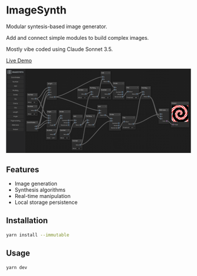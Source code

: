 # ImageSynth

Modular syntesis-based image generator.

Add and connect simple modules to build complex images.

Mostly vibe coded using Claude Sonnet 3.5.

[Live Demo](https://zordone.github.io/image-synth/)

![Screenshot](readme.png)

## Features

- Image generation
- Synthesis algorithms
- Real-time manipulation
- Local storage persistence

## Installation

```bash
yarn install --immutable
```

## Usage

```bash
yarn dev
```
